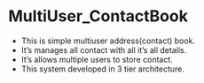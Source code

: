 # MultiUser_ContactBook
<ul>
<li>This is simple multiuser address(contact) book. </li>
<li>It’s manages all contact with all it’s all details.<li> It’s allows multiple users to store contact. </li>
<li>This system developed in 3 tier architecture.</li>
